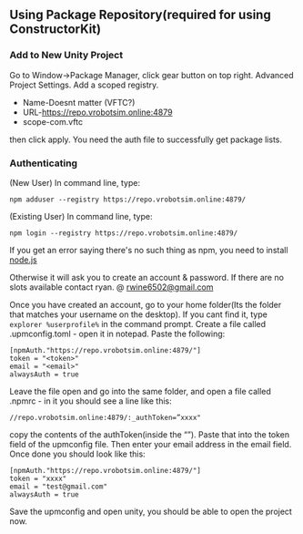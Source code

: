 
## Using Package Repository(required for using ConstructorKit)

### Add to New Unity Project
Go to Window->Package Manager, click gear button on top right. Advanced Project Settings.
Add a scoped registry. 
- Name-Doesnt matter (VFTC?)
- URL-https://repo.vrobotsim.online:4879
- scope-com.vftc

then click apply. You need the auth file to successfully get package lists.

### Authenticating

(New User) In command line, type:
```
npm adduser --registry https://repo.vrobotsim.online:4879/
```
(Existing User) In command line, type:
```
npm login --registry https://repo.vrobotsim.online:4879/
```
 
If you get an error saying there's no such thing as npm, you need to install [node.js](https://nodejs.org/en/download/)
 
Otherwise it will ask you to create an account & password. If there are no slots available contact ryan. @ rwine6502@gmail.com 
 
Once you have created an account, go to your home folder(Its the folder that matches your username on the desktop). If you cant find it, type ```explorer %userprofile%``` in the command prompt. Create a file called .upmconfig.toml - open it in notepad. Paste the following:

```
[npmAuth."https://repo.vrobotsim.online:4879/"]
token = "<token>"
email = "<email>"
alwaysAuth = true
```

Leave the file open and go into the same folder, and open a file called .npmrc - in it you should see a line like this:
``` 
//repo.vrobotsim.online:4879/:_authToken=”xxxx"
```
copy the contents of the authToken(inside the “”). Paste that into the token field of the upmconfig file. Then enter your email address in the email field. Once done you should look like this:
```
[npmAuth."https://repo.vrobotsim.online:4879/"]
token = "xxxx"
email = "test@gmail.com"
alwaysAuth = true
```
Save the upmconfig and open unity, you should be able to open the project now.
